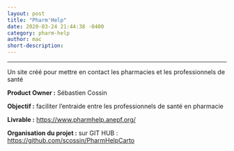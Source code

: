 ```yaml
---
layout: post
title: "Pharm'Help"
date: 2020-03-24 21:44:38 -0400
category: pharm-help
author: mac
short-description: 
---
```


-----

Un site créé pour mettre en contact les pharmacies et les professionnels de santé

**Product Owner :** Sébastien Cossin

**Objectif :** faciliter l’entraide entre les professionnels de santé en pharmacie 

**Livrable :** https://www.pharmhelp.anepf.org/

**Organisation du projet :**
sur GIT HUB : https://github.com/scossin/PharmHelpCarto




